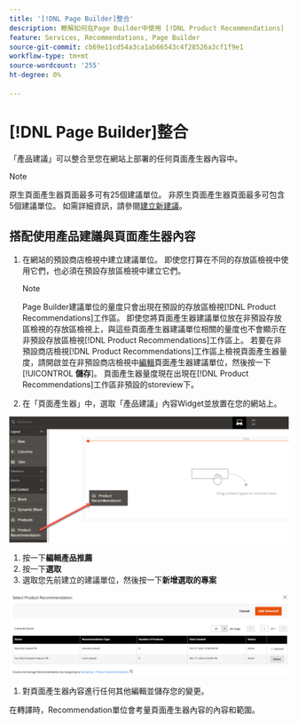 ```yaml
---
title: '[!DNL Page Builder]整合'
description: 瞭解如何在Page Builder中使用 [!DNL Product Recommendations] 單位。
feature: Services, Recommendations, Page Builder
source-git-commit: cb69e11cd54a3ca1ab66543c4f28526a3cf1f9e1
workflow-type: tm+mt
source-wordcount: '255'
ht-degree: 0%

---
```


# [!DNL Page Builder]整合

「產品建議」可以整合至您在網站上部署的任何頁面產生器內容中。

>[!NOTE]
>
> 原生頁面產生器頁面最多可有25個建議單位。 非原生頁面產生器頁面最多可包含5個建議單位。 如需詳細資訊，請參閱[建立新建議](create.md)。

## 搭配使用產品建議與頁面產生器內容

1. 在網站的預設商店檢視中建立建議單位。 即使您打算在不同的存放區檢視中使用它們，也必須在預設存放區檢視中建立它們。

   >[!NOTE]
   >
   >Page Builder建議單位的量度只會出現在預設的存放區檢視[!DNL Product Recommendations]工作區。 即使您將頁面產生器建議單位放在非預設存放區檢視的存放區檢視上，與這些頁面產生器建議單位相關的量度也不會顯示在非預設存放區檢視[!DNL Product Recommendations]工作區上。 若要在非預設商店檢視[!DNL Product Recommendations]工作區上檢視頁面產生器量度，請開啟並在非預設商店檢視中[編輯](edit.md)頁面產生器建議單位，然後按一下&#x200B;[!UICONTROL **儲存**]。 頁面產生器量度現在出現在[!DNL Product Recommendations]工作區非預設的storeview下。

1. 在「頁面產生器」中，選取「產品建議」內容Widget並放置在您的網站上。

![插入建議單位](assets/pb-insert.png)

1. 按一下&#x200B;**編輯產品推薦**
1. 按一下&#x200B;**選取**
1. 選取您先前建立的建議單位，然後按一下&#x200B;**新增選取的專案**

![插入建議單位](assets/pb-select.png)

1. 對頁面產生器內容進行任何其他編輯並儲存您的變更。

在轉譯時，Recommendation單位會考量頁面產生器內容的內容和範圍。
